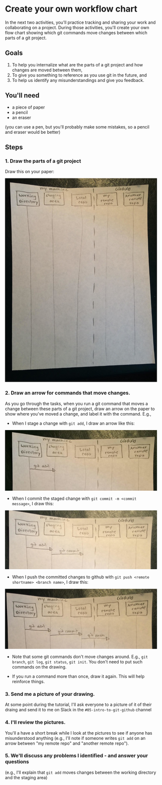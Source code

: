 # Create your own workflow chart

In the next two activities, you'll practice tracking and sharing your work and collaborating on a project.
During those activities, you'll create your own flow chart showing which git commands move changes between which parts of a git project.

## Goals
1. To help you internalize what are the parts of a git project and how changes are moved between them, 
2. To give you something to reference as you use git in the future, and
3. To help us identify any misunderstandings and give you feedback.

## You'll need
- a piece of paper
- a pencil
- an eraser

(you can use a pen, but you'll probably make some mistakes, so a pencil and eraser would be better)

## Steps
### 1. Draw the parts of a git project
Draw this on your paper:

![](../figures/workflow-drawing.png)

### 2. Draw an arrow for commands that move changes.
As you go through the tasks, when you run a git command that moves a change between these parts of a git project, draw an arrow on the paper to show where you've moved a change, and label it with the command. E.g.,
  - When I stage a change with `git add`, I draw an arrow like this:
  
  ![](../figures/workflow-drawing-with-git-add.png)

  - When I commit the staged change with `git commit -m <commit message>`, I draw this:
  
  ![](../figures/workflow-drawing-with-git-add-commit.png)

  - When I push the committed changes to github with `git push <remote shortname> <branch name>`, I draw this:

  ![](../figures/workflow-drawing-with-git-add-commit-push.png)

  - Note that some git commands don't move changes around. E.g., `git branch`, `git log`, `git status`, `git init`. You don't need to put such commands on the drawing. 

  - If you run a command more than once, draw it again. This will help reinforce things.

### 3. Send me a picture of your drawing.
At some point during the tutorial, I'll ask everyone to a picture of it of their draing and send it to me on Slack in the
`#05-intro-to-git-github` channel

### 4. I'll review the pictures.
You'll a have a short break while I look at the pictures to see if anyone has misunderstood anything (e.g., I'll note if someone writes `git add` on an arrow between "my remote repo" and "another remote repo").

### 5. We'll discuss any problems I identified - and answer your questions
(e.g., I'll explain that `git add` moves changes between the working directory and the staging area) 
